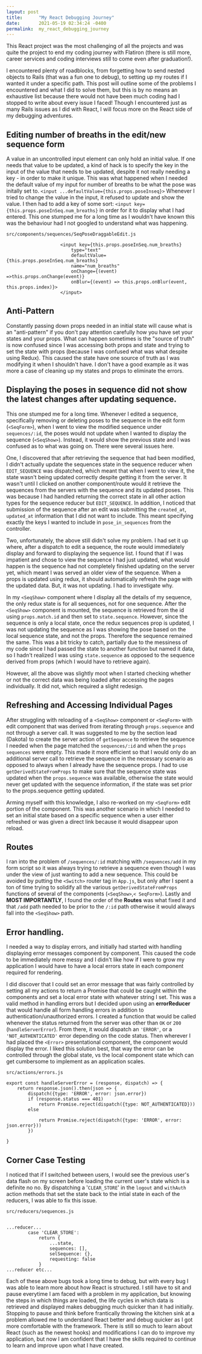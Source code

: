 ```yaml
---
layout: post
title:      "My React Debugging Journey"
date:       2021-05-19 02:34:24 -0400
permalink:  my_react_debugging_journey
---
```


This React project was the most challenging of all the projects and was quite the project to end my coding journey with Flatiron (there is still more, career services and coding interviews still to come even after graduation!).

I encountered plenty of roadblocks, from forgetting how to send nested objects to Rails (that was a fun one to debug), to setting up my routes if I wanted it under a specific path. This post will outline some of the problems I encountered and what I did to solve them, but this is by no means an exhaustive list because there would not have been much coding had I stopped to write about every issue I faced! Though I encountered just as many Rails issues as I did with React, I will focus more on the React side of my debugging adventures.


## Editing number of breaths in the edit/new sequence form

A value in an uncontrolled input element can only hold an initial value. If one needs that value to be updated, a kind of hack is to specify the key in the input of the value that needs to be updated, despite it not really needing a key - in order to make it unique. This was what happened when I needed the default value of my input for number of breaths to be what the pose was initally set to. `<input ...defaultValue={this.props.poseInseq}>` Whenever I tried to change the value in the input, it refused to update and show the value. I then had to add a key of some sort: `<input key={this.props.poseInSeq.num_breaths}` in order for it to display what I had entered. This one stumped me for a long time as I wouldn't have known this was the behaviour had I not googled to understand what was happening.

    src/components/sequences/SeqPoseDraggableEdit.js

```
                    <input key={this.props.poseInSeq.num_breaths}
                        type="text"
                        defaultValue={this.props.poseInSeq.num_breaths}
                        name="num_breaths"
                        onChange={(event) =>this.props.onChange(event)}
                        onBlur={(event) => this.props.onBlur(event, this.props.index)}>
                    </input>
```

## Anti-Pattern

Constantly passing down props needed in an initial state will cause what is an "anti-pattern" if you don't pay attention carefully how you have set your states and your props. What can happen sometimes is the "source of truth" is now confused since I was accessing both props and state and trying to set the state with props (because I was confused what was what despite using Redux). This caused the state have one source of truth as I was modifying it when I shouldn't have. I don't have a good example as it was more a case of cleaning up my states and props to eliminate the errors.


## Displaying the poses in sequence did not show the latest changes after updating sequence.

This one stumped me for a long time. Whenever I edited a sequence, specifically removing or deleting poses to the sequence in the edit form (`<SeqForm>`), when I went to view the modified sequence under `sequences/:id`, the poses would not update when I wanted to display the sequence (`<SeqShow>`). Instead, it would show the previous state and I was confused as to what was going on. There were several issues here.

One, I discovered that after retrieving the sequence that had been modified, I didn't actually update the sequences state in the sequence reducer when `EDIT_SEQUENCE` was dispatched, which meant that when I went to view it, the state wasn't being updated correctly despite getting it from the server. It wasn't until I clicked on another component/route would it retrieve the sequences from the servers with the sequence and its updated poses. This was because I had handled returning the correct state in all other action types for the sequence reducer but `EDIT_SEQUENCE`. In addition, I noticed that submission of the sequence after an edit was submitting the `created_at`, `updated_at` information that I did not want to include. This meant specifying exactly the keys I wanted to include in `pose_in_sequences` from the controller.

Two, unfortunately, the above still didn't solve my problem. I had set it up where, after a dispatch to edit a sequence, the route would immediately display and forward to displaying the sequence list. I found that if I was impatient and chose to view the sequence I had just updated, what would happen is the sequence had not completely finished updating on the server yet, which meant I was served an older view of the sequence. When a props is updated using redux, it should automatically refresh the page with the updated data. But, it was not updating. I had to investigate why.

In my `<SeqShow>` component where I display all the details of my sequence, the only redux state is for all sequences, not for one sequence. After the `<SeqShow>` component is mounted, the sequence is retrieved from the id using  `props.match.id` and then set to `state.sequence`. However, since the sequence is only a local state, once the redux sequences prop is updated, I was not updating the sequence as I was showing the pose based on the local sequence state, and not the props. Therefore the sequence remained the same. This was a bit tricky to catch, partially due to the messiness of my code since I had passed the state to another function but named it data, so I hadn't realized I was using `state.sequence` as opposed to the sequence derived from props (which I would have to retrieve again).

However, all the above was slightly moot when I started checking whether or not the correct data was being loaded after accessing the pages individually.  It did not, which required a slight redesign.

## Refreshing and Accessing Individual Pages

After struggling with reloading of a `<SeqShow>` component or `<SeqForm>` with edit component that was derived from iterating through `props.sequence` and not through a server call. It was suggested to me by the section lead (Dakota) to create the server action of `getSequence` to retrieve the sequence I needed when the page matched the `sequences/:id` and when the `props sequences` were empty. This made it more efficient so that I would only do an additional server call to retrieve the sequence in the necessary scenario as opposed to always when I already have the sequence props. I had to use `getDerivedStateFromProps` to make sure that the sequence state was updated when the `props.sequence` was available, otherwise the state would never get updated with the sequence information, if the state was set prior to the props.sequence getting updated.

Arming myself with this knowledge, I also re-worked on my `<SeqForm>` edit portion of the component. This was another scenario in which I needed to set an initial state based on a specific sequence when a user either refreshed or was given a direct link because it would disappear upon reload. 

## Routes

I ran into the problem of `/sequences/:id` matching with `/sequences/add` in my form script so it was always trying to retrieve a sequence even though I was under the view of just wanting to add a new sequence. This could be avoided by putting the `<Switch>` router tag in `App.js`, but only after I spent a ton of time trying to solidify all the various `getDerivedStateFromProps` functions of several of the components (`<SeqShow>`,`< SeqForm>`). Lastly and **MOST IMPORTANTLY**, I found the order of the **Routes**  was what fixed it and that `/add` path needed to be prior to the `/:id` path otherwise it would always fall into the `<SeqShow>` path.


## Error handling.

I needed a way to display errors, and initially had started with handling displaying error messages component by component. This caused the code to be immediately more messy and I didn't like how if I were to grow my application I would have to have a local errors state in each component required for rendering.

I did discover that I could set an error message  that was fairly controlled by setting all my actions to return a Promise that could be caught within the components and set a local error state with whatever string I set. This was a valid method in handling errors but I decided upon using an **errorReducer** that would handle all form handling errors in addition to authentication/unauthorized errors. I created a function that would be called whenever the status returned from the server was other than `OK` or `200` (`handleServerError`). From there, it would dispatch an `'ERROR'`, or a `'NOT_AUTHENTICATED'` error depending on the code status. Then wherever I had placed the `<Error>` presentational component, the component would display the error. I liked this solution best, that way the error can be controlled through the global state, vs the local component state which can get cumbersome to implement as an application scales.

    src/actions/errors.js

```
export const handleServerError = (response, dispatch) => {
    return response.json().then(json => {
        dispatch({type: 'ERROR', error: json.error})
        if (response.status === 401)
            return Promise.reject(dispatch({type: NOT_AUTHENTICATED}))
        else 
        
            return Promise.reject(dispatch({type: 'ERROR', error: json.error}))
        })

}
```

## Corner Case Testing

I noticed that if I switched between users, I would see the previous user's data flash on my screen before loading the current user's state which is a definite no no. By dispatching a '`CLEAR_STORE`' in the `logout` and `withAuth` action methods that set the state back to the intial state in each of the reducers, I was able to fix this issue.

```src/reducers/sequences.js```
		
```

...reducer...
        case 'CLEAR_STORE':
            return {
                ...state,
                sequences: [],
                selSequence: {},
                requesting: false
            }
...reducer etc...
```

Each of these above bugs took a long time to debug, but with every bug I was able to learn more about how React is structured. I still have to sit and pause everytime I am faced with a problem in my application, but knowing the steps in which things are loaded, the life cycles in which data is retrieved and displayed makes debugging much quicker than it had initially. Stopping to pause and think before frantically throwing the kitchen sink at a problem allowed me to understand React better and debug quicker as I got more comfortable with the framework. There is still so much to learn about React (such as the newest hooks) and modifications I can do to improve my application, but now I am confident that I have the skills required to continue to learn and improve upon what I have created.



